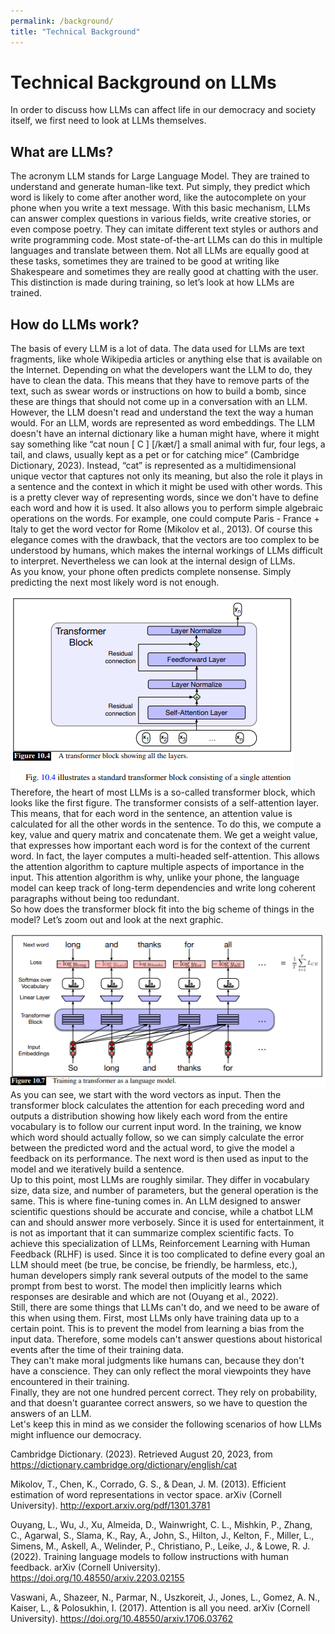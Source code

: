 ```yaml
---
permalink: /background/
title: "Technical Background"
---
```


# Technical Background on LLMs
 
In order to discuss how LLMs can affect life in our democracy and society itself, we first need to look at LLMs themselves.
## What are LLMs? 
The acronym LLM stands for Large Language Model. They are trained to understand and generate human-like text. Put simply, they predict which word is likely to come after another word, like the autocomplete on your phone when you write a text message. With this basic mechanism, LLMs can answer complex questions in various fields, write creative stories, or even compose poetry. They can imitate different text styles or authors and write programming code. Most state-of-the-art LLMs can do this in multiple languages and translate between them. Not all LLMs are equally good at these tasks, sometimes they are trained to be good at writing like Shakespeare and sometimes they are really good at chatting with the user. This distinction is made during training, so let’s look at how LLMs are trained.
## How do LLMs work? 
The basis of every LLM is a lot of data. The data used for LLMs are text fragments, like whole Wikipedia articles or anything else that is available on the Internet. Depending on what the developers want the LLM to do, they have to clean the data. This means that they have to remove parts of the text, such as swear words or instructions on how to build a bomb, since these are things that should not come up in a conversation with an LLM. However, the LLM doesn't read and understand the text the way a human would. For an LLM, words are represented as word embeddings. The LLM doesn't have an internal dictionary like a human might have, where it might say something like “cat noun [ C ] [/kæt/] a small animal with fur, four legs, a tail, and claws, usually kept as a pet or for catching mice” (Cambridge Dictionary, 2023). Instead, “cat” is represented as a multidimensional unique vector that captures not only its meaning, but also the role it plays in a sentence and the context in which it might be used with other words. This is a pretty clever way of representing words, since we don't have to define each word and how it is used. It also allows you to perform simple algebraic operations on the words. For example, one could compute Paris - France + Italy  to get the word vector for Rome (Mikolov et al., 2013). Of course this elegance comes with the drawback, that the vectors are too complex to be understood by humans, which makes the internal workings of LLMs difficult to interpret. Nevertheless we can look at the internal design of LLMs.  
As you know, your phone often predicts complete nonsense. Simply predicting the next most likely word is not enough.  

![Transformer Block](/assets/images/image1.png)  
Therefore, the heart of most LLMs is a so-called transformer block, which looks like the first figure. The transformer consists of a self-attention layer. This means, that for each word in the sentence,  an attention value is calculated for all the other words in the sentence. To do this, we compute a key, value and query matrix and concatenate them. We get a weight value, that expresses how important each word is for the context of the current word. In fact, the layer computes a multi-headed self-attention. This allows the attention algorithm to capture multiple aspects of importance in the input. This attention algorithm is why, unlike your phone, the language model can keep track of long-term dependencies and write long coherent paragraphs without being too redundant.  
So how does the transformer block fit into the big scheme of things in the model? Let’s zoom out and look at the next graphic.

![Transformer Training](/assets/images/image2.png)  
As you can see, we start with the word vectors as input. Then the transformer block calculates the attention for each preceding word and outputs a distribution showing how likely each word from the entire vocabulary is to follow our current input word. In the training, we know which word should actually follow, so we can simply calculate the error between the predicted word and the actual word, to give the model a feedback on its performance. The next word is then used as input to the model and we iteratively build a sentence.  
Up to this point, most LLMs are roughly similar. They differ in vocabulary size, data size, and number of parameters, but the general operation is the same. This is where fine-tuning comes in. An LLM designed to answer scientific questions should be accurate and concise, while a chatbot LLM can and should answer more verbosely. Since it is used for entertainment, it is not as important that it can summarize complex scientific facts. To achieve this specialization of LLMs, Reinforcement Learning with Human Feedback (RLHF) is used. Since it is too complicated to define every goal an LLM should meet (be true, be concise, be friendly, be harmless, etc.), human developers simply rank several outputs of the model to the same prompt from best to worst. The model then implicitly learns which responses are desirable and which are not (Ouyang et al., 2022).  
Still, there are some things that LLMs can't do, and we need to be aware of this when using them. First, most LLMs only have training data up to a certain point. This is to prevent the model from learning a bias from the input data. Therefore, some models can't answer questions about historical events after the time of their training data.  
They can't make moral judgments like humans can, because they don't have a conscience. They can only reflect the moral viewpoints they have encountered in their training.  
Finally, they are not one hundred percent correct. They rely on probability, and that doesn't guarantee correct answers, so we have to question the answers of an LLM.  
Let's keep this in mind as we consider the following scenarios of how LLMs might influence our democracy.  

Cambridge Dictionary. (2023). Retrieved August 20, 2023, from https://dictionary.cambridge.org/dictionary/english/cat  

Mikolov, T., Chen, K., Corrado, G. S., & Dean, J. M. (2013). Efficient estimation of word  representations in vector space. arXiv (Cornell University). http://export.arxiv.org/pdf/1301.3781  

Ouyang, L., Wu, J., Xu, Almeida, D., Wainwright, C. L., Mishkin, P., Zhang, C., Agarwal, S., Slama, K., Ray, A., John, S., Hilton, J., Kelton, F., Miller, L., Simens, M., Askell, A., Welinder, P., Christiano, P., Leike, J., & Lowe, R. J. (2022). Training language models to follow instructions with human feedback. arXiv (Cornell University). https://doi.org/10.48550/arxiv.2203.02155  

Vaswani, A., Shazeer, N., Parmar, N., Uszkoreit, J., Jones, L., Gomez, A. N., Kaiser, L., & Polosukhin, I. (2017). Attention is all you need. arXiv (Cornell University). https://doi.org/10.48550/arxiv.1706.03762  


